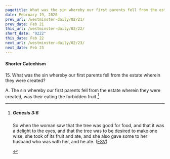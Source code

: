 ```yaml
---
pagetitle: What was the sin whereby our first parents fell from the estate wherein they were created?
date: February 19, 2020
prev_url: /westminster-daily/02/21/
prev_date: Feb 21
this_url: /westminster-daily/02/22/
short_date: "0222"
this_date: Feb 22
next_url: /westminster-daily/02/23/
next_date: Feb 23
---
```


#### Shorter Catechism

15\. What was the sin whereby our first parents fell from the estate wherein they were created?

A. The sin whereby our first parents fell from the estate wherein they were created, was their eating the forbidden fruit.[^fnref:wsc1]


[^fnref:wsc1]: <div class="esv"><h5>Genesis 3:6</h5> <div class="esv-text"><p id="p01003006.01-1">So when the woman saw that the tree was good for food, and that it was a delight to the eyes, and that the tree was to be desired to make one wise, she took of its fruit and ate, and she also gave some to her husband who was with her, and he ate.  (<a href="http://www.esv.org" class="copyright">ESV</a>)</p> </div> </div>

